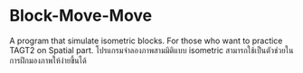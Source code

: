 # Block-Move-Move
A program that simulate isometric blocks. For those who want to practice TAGT2 on Spatial part.
โปรแกรมจำลองภาพสามมิติแบบ isometric สามารถใช้เป็นตัวช่วยในการฝึกมองภาพให้ง่ายขึ้นได้
